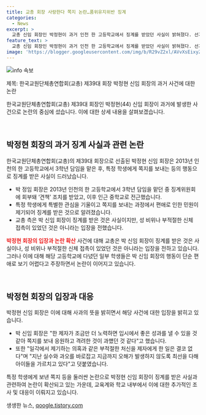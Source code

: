 ```yaml
---
title: 교총 회장 사랑한다 쪽지 논란…품위유지위반 징계
categories:
  - News
excerpt: >
  교총 신임 회장인 박정현이 과거 인천 한 고등학교에서 징계를 받았던 사실이 밝혀졌다. 선거과정에서 성 비위 의혹이 제기되었으나 교총은 징계는 있었지만 성 비위나 부적절한 신체 접촉은 없었다고 주장했다. 박 회장은 특정 학생에게 쪽지를 보냈다는 주장을 부인했지만, 지난 실수를 인정하며 사죄하고 있다. 이러한 논란 속에서 최연소 회장으로 당선된 박 회장에 대한 관심이 높아지고 있다.
feature_text: >
  교총 신임 회장인 박정현이 과거 인천 한 고등학교에서 징계를 받았던 사실이 밝혀졌다. 선거과정에서 성 비위 의혹이 제기되었으나 교총은 징계는 있었지만 성 비위나 부적절한 신체 접촉은 없었다고 주장했다. 박 회장은 특정 학생에게 쪽지를 보냈다는 주장을 부인했지만, 지난 실수를 인정하며 사죄하고 있다. 이러한 논란 속에서 최연소 회장으로 당선된 박 회장에 대한 관심이 높아지고 있다.
image: 'https://blogger.googleusercontent.com/img/b/R29vZ2xl/AVvXsEixyZcFfHzMRdzZMjFBmAUKJYCLCGyLL1o632UiGVXcaFdKo_bkvkuCioo0uUKlGfBVcT3P84aROyZIXSBEx3Aw5nCQ3pTgDom1WDC4m8eifvWiAmWEEVb4x6G_l8C0QH225ldMjyaFvpxGEBGNO37VmDTDMHGhJPq73UglMfDca1-0aw/s1600/blogspot.png'
---
```


<p><img src="https://blogger.googleusercontent.com/img/b/R29vZ2xl/AVvXsEixyZcFfHzMRdzZMjFBmAUKJYCLCGyLL1o632UiGVXcaFdKo_bkvkuCioo0uUKlGfBVcT3P84aROyZIXSBEx3Aw5nCQ3pTgDom1WDC4m8eifvWiAmWEEVb4x6G_l8C0QH225ldMjyaFvpxGEBGNO37VmDTDMHGhJPq73UglMfDca1-0aw/s1600/blogspot.png" alt="info 속보" /></p>

<p>제목: 한국교원단체총연합회(교총) 제39대 회장 박정현 신임 회장의 과거 사건에 대한 논란</p>

<p>한국교원단체총연합회(교총) 제39대 회장인 박정현(44) 신임 회장이 과거에 발생한 사건으로 논란의 중심에 섰습니다. 이에 대한 상세 내용을 살펴보겠습니다.</p>

<p data-ke-size="size16">&nbsp;</p>

<h2 data-ke-size="size26">박정현 회장의 과거 징계 사실과 관련 논란</h2>

<p>한국교원단체총연합회(교총)의 제39대 회장으로 선출된 박정현 신임 회장은 2013년 인천의 한 고등학교에서 3학년 담임을 맡은 후, 특정 학생에게 쪽지를 보내는 등의 행동으로 징계를 받은 사실이 드러났습니다.</p>

<ul>
    <li>박 정임 회장은 2013년 인천의 한 고등학교에서 3학년 담임을 맡던 중 징계위원회에 회부돼 ‘견책’ 조치를 받았고, 이후 인근 중학교로 전근했습니다.</li>
    <li>특정 학생에게 특별한 관심을 기울이고 쪽지를 보내는 과정에서 편애로 인한 민원이 제기되어 징계를 받은 것으로 알려졌습니다.</li>
    <li>교총 측은 박 신임 회장이 징계를 받은 것은 사실이지만, 성 비위나 부적절한 신체 접촉이 있었던 것은 아니라는 입장을 전했습니다.</li>
</ul>

<p><b><span style="color: #ee2323;">박정현 회장의 입장과 논란 확산</span></b>
사건에 대해 교총은 박 신임 회장이 징계를 받은 것은 사실이나, 성 비위나 부적절한 신체 접촉이 있었던 것은 아니라는 입장을 전하고 있습니다. 그러나 이에 대해 해당 고등학교에 다녔던 일부 학생들은 박 신임 회장의 행동이 단순 편애로 보기 어렵다고 주장하면서 논란이 이어지고 있습니다.</p>

<p data-ke-size="size16">&nbsp;</p>

<h2 data-ke-size="size26">박정현 회장의 입장과 대응</h2>

<p>박정현 신임 회장은 이에 대해 사과의 뜻을 밝히면서 해당 사건에 대한 입장을 밝히고 있습니다.</p>

<ul>
    <li>박 신임 회장은 "한 제자가 조금만 더 노력하면 입시에서 좋은 성과를 낼 수 있을 것 같아 쪽지를 보내 응원하고 격려한 것이 과헀던 것 같다"고 했습니다.</li>
    <li>또한 "일각에서 제기하는 의혹과 같은 부적절한 처신을 제자에게 한 일은 결코 없다"며 "지난 실수와 과오를 바로잡고 지금까지 오해가 발생하지 않도록 최선을 다해 아이들을 가르치고 있다"고 덧붙였습니다.</li>
</ul>

<p>특정 학생에게 보낸 쪽지 등을 둘러싼 논란으로 박정현 신임 회장이 징계를 받은 사실과 관련하여 논란이 확산되고 있는 가운데, 교육계와 학교 내부에서 이에 대한 추가적인 조사 및 대응이 이뤄지고 있습니다.</p>
생생한 뉴스, <a href="https://qoogle.tistory.com" rel="dofollow">qoogle.tistory.com</a>


